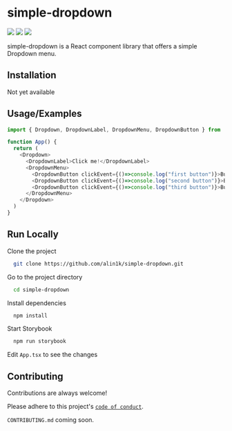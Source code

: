 
# simple-dropdown

<div>
  <img src='https://img.shields.io/badge/License-MIT-green.svg'>
  <img src='https://shields.io/badge/TypeScript-3178C6?logo=TypeScript&logoColor=FFF&style=flat-square'>
  <img src='https://img.shields.io/badge/tailwindcss-0F172A?&logo=tailwindcss'>
</div>


simple-dropdown is a React component library that offers a simple Dropdown menu.

## Installation

Not yet available
    
## Usage/Examples

```javascript
import { Dropdown, DropdownLabel, DropdownMenu, DropdownButton } from 'simple-dropdown'

function App() {
  return (
    <Dropdown>
      <DropdownLabel>Click me!</DropdownLabel>
      <DropdownMenu>
        <DropdownButton clickEvent={()=>console.log("first button")}>Button 1</DropdownButton>
        <DropdownButton clickEvent={()=>console.log("second button")}>Button 2</DropdownButton>
        <DropdownButton clickEvent={()=>console.log("third button")}>Button 3</DropdownButton>
      </DropdownMenu>
    </Dropdown>
  )
}
```
## Run Locally

Clone the project

```bash
  git clone https://github.com/alin1k/simple-dropdown.git
```

Go to the project directory

```bash
  cd simple-dropdown
```

Install dependencies

```bash
  npm install
```

Start Storybook

```bash
  npm run storybook
```

Edit `App.tsx` to see the changes



## Contributing

Contributions are always welcome!

Please adhere to this project's [`code of conduct`](https://github.com/alin1k/simple-dropdown?tab=coc-ov-file).

`CONTRIBUTING.md` coming soon.

